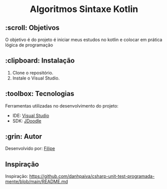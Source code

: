 <h1 align="center">Algoritmos Sintaxe Kotlin</h1>



<h2 id=objective>:scroll: Objetivos</h2>

O objetivo é do projeto é iniciar meus estudos no kotlin
e colocar em prática lógica de programação


<h2 id=installation>:clipboard: Instalação</h2>

1. Clone o repositório.
2. Instale o  Visual Studio.

<h2 id=technology>:toolbox: Tecnologias</h2>

Ferramentas utilizadas no desenvolvimento do projeto:

- IDE: <a href="https://visualstudio.microsoft.com/downloads/">Visual Studio</a>
- SDK: <a href="https://www.jdoodle.com/compile-kotlin-online">JDoodle</a>

<h2 id=author>:grin: Autor</h2>

Desenvolvido por: <a href="www.linkedin.com/in/filipesantanawrk" target="_blank">Filipe</a>



<h2 id=author> Inspiração</h2>

Inspiração: https://github.com/danhpaiva/csharp-unit-test-programada-mente/blob/main/README.md


